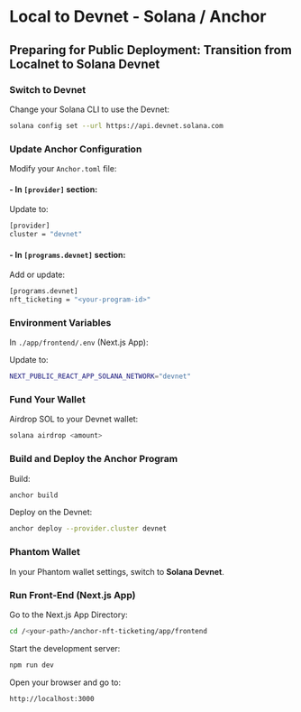# Local to Devnet - Solana / Anchor

## Preparing for Public Deployment: Transition from Localnet to Solana Devnet

### Switch to Devnet

Change your Solana CLI to use the Devnet:

```bash
solana config set --url https://api.devnet.solana.com
```


### Update Anchor Configuration

Modify your `Anchor.toml` file:


#### - In `[provider]` section:

Update to:

```bash
[provider]
cluster = "devnet"
```

#### - In `[programs.devnet]` section:

Add or update:

```bash
[programs.devnet]
nft_ticketing = "<your-program-id>"
```


### Environment Variables

In  `./app/frontend/.env` (Next.js App):

Update to:

```bash
NEXT_PUBLIC_REACT_APP_SOLANA_NETWORK="devnet"
```


### Fund Your Wallet

Airdrop SOL to your Devnet wallet:

```bash
solana airdrop <amount>
```


### Build and Deploy the Anchor Program

Build:

```bash
anchor build
```

Deploy on the Devnet:

```bash
anchor deploy --provider.cluster devnet
```


### Phantom Wallet

In your Phantom wallet settings, switch to **Solana Devnet**.


### Run Front-End (Next.js App)

Go to the Next.js App Directory:

```bash
cd /<your-path>/anchor-nft-ticketing/app/frontend
```

Start the development server:

```bash
npm run dev
```

Open your browser and go to:

```bash
http://localhost:3000
```
